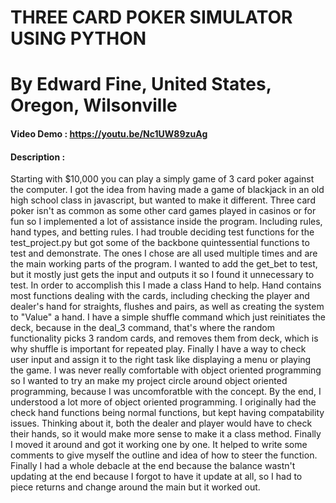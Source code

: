 # THREE CARD POKER SIMULATOR USING PYTHON
# By Edward Fine, United States, Oregon, Wilsonville
#### Video Demo : <https://youtu.be/Nc1UW89zuAg>
#### Description :
Starting with $10,000 you can play a simply game of 3 card poker against the computer. I got the idea from having made a game of blackjack in an old high school class in javascript, but wanted to make it different. Three card poker isn't as common as some other card games played in casinos or for fun so I implemented a lot of assistance inside the program. Including rules, hand types, and betting rules. I had trouble deciding test functions for the test_project.py but got some of the backbone quintessential functions to test and demonstrate. The ones I chose are all used multiple times and are the main working parts of the program. I wanted to add the get_bet to test, but it mostly just gets the input and outputs it so I found it unnecessary to test.
In order to accomplish this I made a class Hand to help. Hand contains most functions dealing with the cards, including checking the player and dealer's hand for straights, flushes and pairs, as well as creating the system to "Value" a hand. I have a simple shuffle command which just reinitiates the deck, because in the deal_3 command, that's where the random functionality picks 3 random cards, and removes them from deck, which is why shuffle is important for repeated play. Finally I have a way to check user input and assign it to the right task like displaying a menu or playing the game.
I was never really comfortable with object oriented programming so I wanted to try an make my project circle around object oriented programming, because I was uncomforatble with the concept. By the end, I understood a lot more of object oriented programming. I originally had the check hand functions being normal functions, but kept having compatability issues. Thinking about it, both the dealer and player would have to check their hands, so it would make more sense to make it a class method. Finally I moved it around and got it working one by one. It helped to write some comments to give myself the outline and idea of how to steer the function. Finally I had a whole debacle at the end because the balance wastn't updating at the end because I forgot to have it update at all, so I had to piece returns and change around the main but it worked out.
